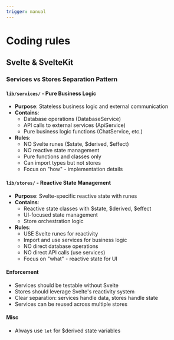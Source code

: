 ```yaml
---
trigger: manual
---
```


# Coding rules

## Svelte & SvelteKit

### Services vs Stores Separation Pattern

#### `lib/services/` - Pure Business Logic

-   **Purpose**: Stateless business logic and external communication
-   **Contains**:
    -   Database operations (DatabaseService)
    -   API calls to external services (ApiService)
    -   Pure business logic functions (ChatService, etc.)
-   **Rules**:
    -   NO Svelte runes ($state, $derived, $effect)
    -   NO reactive state management
    -   Pure functions and classes only
    -   Can import types but not stores
    -   Focus on "how" - implementation details

#### `lib/stores/` - Reactive State Management

-   **Purpose**: Svelte-specific reactive state with runes
-   **Contains**:
    -   Reactive state classes with $state, $derived, $effect
    -   UI-focused state management
    -   Store orchestration logic
-   **Rules**:
    -   USE Svelte runes for reactivity
    -   Import and use services for business logic
    -   NO direct database operations
    -   NO direct API calls (use services)
    -   Focus on "what" - reactive state for UI

#### Enforcement

-   Services should be testable without Svelte
-   Stores should leverage Svelte's reactivity system
-   Clear separation: services handle data, stores handle state
-   Services can be reused across multiple stores

#### Misc

-   Always use `let` for $derived state variables
